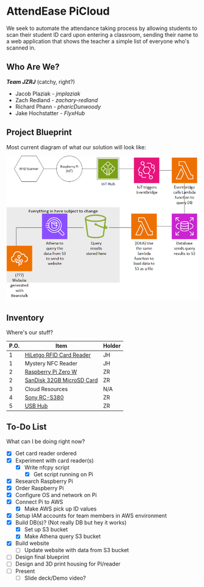 # AttendEase PiCloud
We seek to automate the attendance taking process by allowing students to scan their student ID card upon entering a classroom, sending their name to a web application that shows the teacher a simple list of everyone who's scanned in.

## Who Are We?
 ***Team JZRJ*** (catchy, right?)
 - Jacob Plaziak - *jmplaziak*
 - Zach Redland - *zachary-redland*
 - Richard Phann - *pharicDunwoody*
 - Jake Hochstatter - *FlyxHub*

## Project Blueprint
Most current diagram of what our solution will look like:

![Current project diagram](Capstone_Diagram.png)

## Inventory
Where's our stuff?

|P.O.|Item|Holder|
|-|-|-|
|1|[HiLetgo RFID Card Reader](https://www.amazon.com/HiLetgo-125Khz-EM4100-Reader-Swipe/dp/B01MZYYDUV/ref=sr_1_3?keywords=RFID+Readers&qid=1707835660&sr=8-3)|JH|
|1|Mystery NFC Reader|JH|
|2|[Raspberry Pi Zero W](https://www.amazon.com/Raspberry-Pi-Zero-Wireless-model/dp/B06XFZC3BX/ref=asc_df_B06XFZC3BX/?tag=hyprod-20&linkCode=df0&hvadid=312363697617&hvpos=&hvnetw=g&hvrand=12255993669550297530&hvpone=&hvptwo=&hvqmt=&hvdev=c&hvdvcmdl=&hvlocint=&hvlocphy=9019669&hvtargid=pla-405706373744&psc=1&mcid=7c324a0a86243324915c51bfb077f963&tag=&ref=&adgrpid=61916342293&hvpone=&hvptwo=&hvadid=312363697617&hvpos=&hvnetw=g&hvrand=12255993669550297530&hvqmt=&hvdev=c&hvdvcmdl=&hvlocint=&hvlocphy=9019669&hvtargid=pla-405706373744&gclid=Cj0KCQiAqsitBhDlARIsAGMR1Rh3R2iQx6Wp9i3mGJZ7Fr_0tgGDG1drqlVJABb0oX2EUVb8bdxf-iMaAvdREALw_wcB)|ZR|
|2|[SanDisk 32GB MicroSD Card](https://www.amazon.com/SanDisk-Ultra-SDSQUNB-032G-GN3MN-UHS-I-microSDHC/dp/B010NE3QHQ/ref=sr_1_21?crid=2G088BBQ62KN5&keywords=microSD+card&qid=1707407180&s=electronics&sprefix=microsd+card%2Celectronics%2C200&sr=1-21)|ZR|
|3|Cloud Resources|N/A|
|4|[Sony RC-S380](https://www.amazon.com/Sony-RC-S380-PaSoRi-Card-Reader/dp/B00VR1WARC)|ZR|
|5|[USB Hub](https://www.amazon.com/Onfinio-Splitter-Individual-HighSpeed-Extension/dp/B0B7H3D2R9/ref=sr_1_4?crid=1W7FQJTAYW894&dib=eyJ2IjoiMSJ9.Ou3YKRghEbPifAlq6t2fJGLeovmJHVZPBzbHkRhnftqTNeZbrQX6cyLxP9T_cexxpiv41aMQ300v6qEum5paAuTM6J3-c8bFK1aA3gS2LL4HRWcURTT4Y0ljYZecBsx8lRWP2RHuirT3GhLDGJkaBOvQsBXSYhauIiolHiuYrRF-DSIb3jMHfIFqjtGv8KIftDymspLP-2zURr8EGGhwhJC2OiKUYSfyXHtwJItbwOY.QuoDqe_uOIsVXbSyj8hkdblUUhDE3BLIrSzJ_mfc2jI&dib_tag=se&keywords=usb+hub&qid=1710256568&sprefix=usb+hub%2Caps%2C106&sr=8-4)|ZR|

## To-Do List
What can I be doing right now?

- [x] Get card reader ordered
- [x] Experiment with card reader(s)
  - [X] Write nfcpy script
    - [x] Get script running on Pi
- [x] Research Raspberry Pi
- [x] Order Raspberry Pi
- [x] Configure OS and network on Pi
- [x] Connect Pi to AWS
  - [X] Make AWS pick up ID values
- [X] Setup IAM accounts for team members in AWS environment
- [x] Build DB(s)? (Not really DB but hey it works)
  - [x] Set up S3 bucket
  - [x] Make Athena query S3 bucket
- [X] Build website
  - [ ] Update website with data from S3 bucket
- [ ] Design final blueprint
- [ ] Design and 3D print housing for Pi/reader
- [ ] Present
  - [ ] Slide deck/Demo video?
